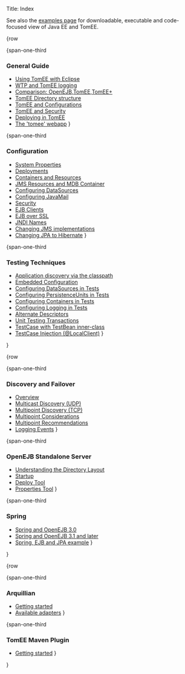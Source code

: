 Title: Index

See also the [examples page](examples-trunk/index.html) for downloadable, executable and code-focused view of Java EE and TomEE.

{row

{span-one-third
### General Guide 
- [Using TomEE with Eclipse](tomee-and-eclipse.html)
- [WTP and TomEE logging](tomee-logging-in-eclipse.html)
- [Comparison: OpenEJB,TomEE,TomEE+](comparison.html)
- [TomEE Directory structure](tomee-directory-structure.html)
- [TomEE and Configurations](Configuring-in-tomee.html)
- [TomEE and Security](tomee-and-security.html)
- [Deploying in TomEE](deploying-in-tomee.html)
- [The 'tomee' webapp](tomee-webapp.html)
}

{span-one-third
###  Configuration
- [System Properties](system-properties.html)
- [Deployments](deployments.html)
- [Containers and Resources](containers-and-resources.html)
- [JMS Resources and MDB Container](jms-resources-and-mdb-container.html)
- [Configuring DataSources](configuring-datasources.html)
- [Configuring JavaMail](configuring-javamail.html)
- [Security](security.html)
- [EJB Clients](clients.html)
- [EJB over SSL](ejb-over-ssl.html)
- [JNDI Names](jndi-names.html)
- [Changing JMS implementations](changing-jms-implementations.html)
- [Changing JPA to Hibernate](tomee-and-hibernate.html)
}

{span-one-third
###  Testing Techniques
- [Application discovery via the classpath](application-discovery-via-the-classpath.html)
- [Embedded Configuration](embedded-configuration.html)
- [Configuring DataSources in Tests](configuring-datasources-in-tests.html)
- [Configuring PersistenceUnits in Tests](configuring-persistenceunits-in-tests.html)
- [Configuring Containers in Tests](configuring-containers-in-tests.html)
- [Configuring Logging in Tests](configuring-logging-in-tests.html)
- [Alternate Descriptors](alternate-descriptors.html)
- [Unit Testing Transactions](unit-testing-transactions.html)
- [TestCase with TestBean inner-class](testcase-with-testbean-inner-class.html)
- [TestCase Injection (@LocalClient)](local-client-injection.html)
}



}


{row

{span-one-third
### Discovery and Failover
- [Overview](ejb-failover.html)
- [Multicast Discovery (UDP)](multicast-discovery.html)
- [Multipoint Discovery (TCP)](multipoint-discovery.html)
- [Multipoint Considerations](multipoint-considerations.html)
- [Multipoint Recommendations](multipoint-recommendations.html)
- [Logging Events](failover-logging.html)
}





{span-one-third

### OpenEJB Standalone Server
- [Understanding the Directory Layout](understanding-the-directory-layout.html)
- [Startup](startup.html)
- [Deploy Tool](deploy-tool.html)
- [Properties Tool](properties-tool.html)
}

{span-one-third
###  Spring
- [Spring and OpenEJB 3.0](spring-and-openejb-3.0.html)
- [Spring and OpenEJB 3.1 and later](spring.html)
- [Spring, EJB and JPA example](spring-ejb-and-jpa.html)
}


}


{row

{span-one-third
### Arquillian
- [Getting started](arquillian-getting-started.html)
- [Available adapters](arquillian-available-adapters.html) 
}


{span-one-third
### TomEE Maven Plugin
- [Getting started](tomee-mp-getting-started.html)
}

}